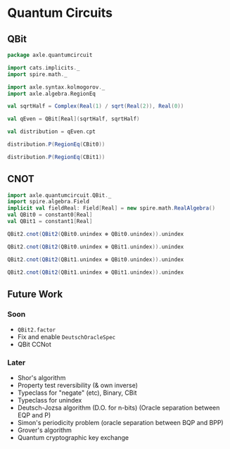 # Quantum Circuits

## QBit

```scala mdoc:silent
package axle.quantumcircuit

import cats.implicits._
import spire.math._

import axle.syntax.kolmogorov._
import axle.algebra.RegionEq

val sqrtHalf = Complex(Real(1) / sqrt(Real(2)), Real(0))

val qEven = QBit[Real](sqrtHalf, sqrtHalf)

val distribution = qEven.cpt
```

```scala mdoc
distribution.P(RegionEq(CBit0))

distribution.P(RegionEq(CBit1))
```

## CNOT

```scala mdoc:silent:reset
import axle.quantumcircuit.QBit._
import spire.algebra.Field
implicit val fieldReal: Field[Real] = new spire.math.RealAlgebra()
val QBit0 = constant0[Real]
val QBit1 = constant1[Real]
```

```scala mdoc
QBit2.cnot(QBit2(QBit0.unindex ⊗ QBit0.unindex)).unindex

QBit2.cnot(QBit2(QBit0.unindex ⊗ QBit1.unindex)).unindex

QBit2.cnot(QBit2(QBit1.unindex ⊗ QBit0.unindex)).unindex

QBit2.cnot(QBit2(QBit1.unindex ⊗ QBit1.unindex)).unindex
```

## Future Work

### Soon

* `QBit2.factor`
* Fix and enable `DeutschOracleSpec`
* QBit CCNot

### Later

* Shor's algorithm
* Property test reversibility (& own inverse)
* Typeclass for "negate" (etc), Binary, CBit
* Typeclass for unindex
* Deutsch-Jozsa algorithm (D.O. for n-bits) (Oracle separation between EQP and P)
* Simon's periodicity problem (oracle separation between BQP and BPP)
* Grover's algorithm
* Quantum cryptographic key exchange
